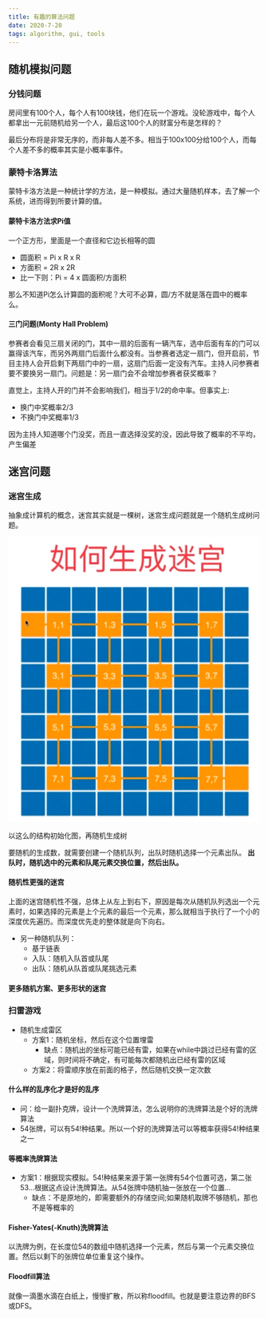 ```yaml
---
title: 有趣的算法问题
date: 2020-7-20
tags: algorithm, gui, tools
---
```


## 随机模拟问题

### 分钱问题

房间里有100个人，每个人有100块钱，他们在玩一个游戏。没轮游戏中，每个人都拿出一元前随机给另一个人，最后这100个人的财富分布是怎样的？

最后分布将是非常无序的，而非每人差不多。相当于100x100分给100个人，而每个人差不多的概率其实是小概率事件。


### 蒙特卡洛算法

蒙特卡洛方法是一种统计学的方法，是一种模拟。通过大量随机样本，去了解一个系统，进而得到所要计算的值。


#### 蒙特卡洛方法求Pi值

一个正方形，里面是一个直径和它边长相等的圆

- 圆面积 = Pi x R x R
- 方面积 = 2R x 2R
- 比一下则：Pi = 4 x 圆面积/方面积

那么不知道Pi怎么计算圆的面积呢？大可不必算，圆/方不就是落在圆中的概率么。


#### 三门问题(Monty Hall Problem)

参赛者会看见三扇关闭的门，其中一扇的后面有一辆汽车，选中后面有车的门可以赢得该汽车，而另外两扇门后面什么都没有。当参赛者选定一扇门，但开启前，节目主持人会开启剩下两扇门中的一扇，这扇门后面一定没有汽车。主持人问参赛者要不要换另一扇门。问题是：另一扇门会不会增加参赛者获奖概率？

直觉上，主持人开的门并不会影响我们，相当于1/2的命中率。但事实上:

- 换门中奖概率2/3
- 不换门中奖概率1/3

因为主持人知道哪个门没奖，而且一直选择没奖的没，因此导致了概率的不平均，产生偏差


## 迷宫问题

### 迷宫生成

抽象成计算机的概念，迷宫其实就是一棵树，迷宫生成问题就是一个随机生成树问题。

![迷宫初始化](./assets/mazi.png)

以这么的结构初始化图，再随机生成树

要随机的生成数，就需要创建一个随机队列，出队时随机选择一个元素出队。 **出队时，随机选中的元素和队尾元素交换位置，然后出队。**


#### 随机性更强的迷宫

上面的迷宫随机性不强，总体上从左上到右下，原因是每次从随机队列选出一个元素时，如果选择的元素是上个元素的最后一个元素，那么就相当于执行了一个小的深度优先遍历。而深度优先走的整体就是向下向右。

- 另一种随机队列：
    - 基于链表
    - 入队：随机入队首或队尾
    - 出队：随机从队首或队尾挑选元素


#### 更多随机方案、更多形状的迷宫


### 扫雷游戏

- 随机生成雷区
    * 方案1：随机坐标，然后在这个位置埋雷
        + 缺点：随机出的坐标可能已经有雷，如果在while中跳过已经有雷的区域，则时间将不确定，有可能每次都随机出已经有雷的区域
    * 方案2：将雷顺序放在前面的格子，然后随机交换一定次数


#### 什么样的乱序化才是好的乱序

- 问：给一副扑克牌，设计一个洗牌算法，怎么说明你的洗牌算法是个好的洗牌算法
- 54张牌，可以有54!种结果。所以一个好的洗牌算法可以等概率获得54!种结果之一


#### 等概率洗牌算法

- 方案1：根据现实模拟。54!种结果来源于第一张牌有54个位置可选，第二张53...根据这点设计洗牌算法。从54张牌中随机抽一张放在一个位置...
    * 缺点：不是原地的，即需要额外的存储空间;如果随机取牌不够随机，那也不是等概率的


#### **Fisher-Yates(-Knuth)洗牌算法** 

以洗牌为例，在长度位54的数组中随机选择一个元素，然后与第一个元素交换位置。然后以剩下的张牌位单位重复这个操作。


#### Floodfill算法

就像一滴墨水滴在白纸上，慢慢扩散，所以称floodfill。也就是要注意边界的BFS或DFS。






